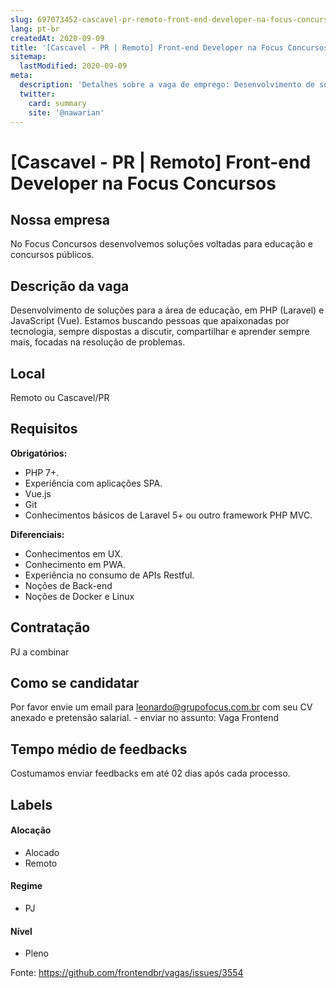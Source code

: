 ```yaml
---
slug: 697073452-cascavel-pr-remoto-front-end-developer-na-focus-concursos
lang: pt-br
createdAt: 2020-09-09
title: '[Cascavel - PR | Remoto] Front-end Developer na Focus Concursos - Vaga de Emprego'
sitemap:
  lastModified: 2020-09-09
meta:
  description: 'Detalhes sobre a vaga de emprego: Desenvolvimento de soluções para a área de educação, em PHP (Laravel) e JavaScript (Vue). Estamos buscando pessoas que apaixonadas por tecnologia, sempre dispostas a discutir, compartilhar e aprender sempre mais, focadas na resolução de problemas.'
  twitter:
    card: summary
    site: '@nawarian'
---
```


# [Cascavel - PR | Remoto] Front-end Developer na Focus Concursos

<!-- 
==================================================
POR FAVOR, SÓ POSTE SE A VAGA FOR PARA FRONT-END!

Não faça distinção de gênero no título da vaga.

Use: "Front-End Developer" ao invés de 
"Desenvolvedor Front-End" \o/

Exemplo: `[São Paulo] Front-End Developer na NOME DA EMPRESA`
==================================================
-->

<!--
==================================================
Caso a vaga for remoto durante a pandemia deixar a linha abaixo
==================================================
-->

## Nossa empresa

No Focus Concursos desenvolvemos soluções voltadas para educação e concursos públicos.

## Descrição da vaga

Desenvolvimento de soluções para a área de educação, em PHP (Laravel) e JavaScript (Vue).
Estamos buscando pessoas que apaixonadas por tecnologia, sempre dispostas a discutir, compartilhar e aprender sempre mais, focadas na resolução de problemas.

## Local

Remoto ou Cascavel/PR

## Requisitos

**Obrigatórios:**
- PHP 7+.
- Experiência com aplicações SPA.
- Vue.js
- Git
- Conhecimentos básicos de Laravel 5+ ou outro framework PHP MVC.

**Diferenciais:**
- Conhecimentos em UX.
- Conhecimento em PWA.
- Experiência no consumo de APIs Restful.
- Noções de Back-end
- Noções de Docker e Linux


## Contratação

PJ a combinar

## Como se candidatar

Por favor envie um email para leonardo@grupofocus.com.br com seu CV anexado e pretensão salarial. - enviar no assunto: Vaga Frontend

## Tempo médio de feedbacks

Costumamos enviar feedbacks em até 02 dias após cada processo.

## Labels
<!-- retire os labels que não fazem sentido à vaga -->

#### Alocação
- Alocado
- Remoto

#### Regime
- PJ

#### Nível
- Pleno




Fonte: https://github.com/frontendbr/vagas/issues/3554